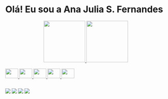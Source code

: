  <h1>Olá! Eu sou a Ana Julia S. Fernandes</h1> 

<div align="center">
  <a href="https://github.com/Jua2096">
  <img height="130em" src="https://github-readme-stats.vercel.app/api?username=Jua2096&show_icons=true&theme=midnight-purple&include_all_commits=true&count_private=true"/>
  <img height="130em" src="https://github-readme-stats.vercel.app/api/top-langs/?username=Jua2096&layout=compact&langs_count=7&theme=midnight-purple"/>
</div>
 
<div style="display: inline_block"><br>
  <img src="https://cdn.jsdelivr.net/gh/devicons/devicon/icons/c/c-original.svg" height="30" width="40"/>
  <img src="https://cdn.jsdelivr.net/gh/devicons/devicon/icons/css3/css3-original.svg" height="30" width="40"/>
  <img src="https://cdn.jsdelivr.net/gh/devicons/devicon/icons/html5/html5-original.svg" height="30" width="40"/>
  <img src="https://cdn.jsdelivr.net/gh/devicons/devicon/icons/javascript/javascript-original.svg" height="30" width="40"/>
  <img src="https://cdn.jsdelivr.net/gh/devicons/devicon/icons/arduino/arduino-original.svg" height="30" width="40"/>
</div>

  ##
  
<div>
  <a href="https://mail.google.com/mail/u/0/?tab=rm&ogbl#inbox" target="_blank"><img src="https://img.shields.io/badge/Gmail-D14836?style=for-the-badge&logo=gmail&logoColor=white"></a>
  <a href="https://web.whatsapp.com/" target="_blank"><img src="https://img.shields.io/badge/WhatsApp-25D366?style=for-the-badge&logo=whatsapp&logoColor=white"></a>
  <a href="https://www.instagram.com/anaju_fernandes1/" target="_blank"><img src="https://img.shields.io/badge/Instagram-E4405F?style=for-the-badge&logo=instagram&logoColor=white"></a>
  <a href="https://www.linkedin.com/in/ana-julia-dos-santos-fernandes-51aa91231/" target="_blank"><img src="https://img.shields.io/badge/LinkedIn-0077B5?style=for-the-badge&logo=linkedin&logoColor=white"></a>
</div>
